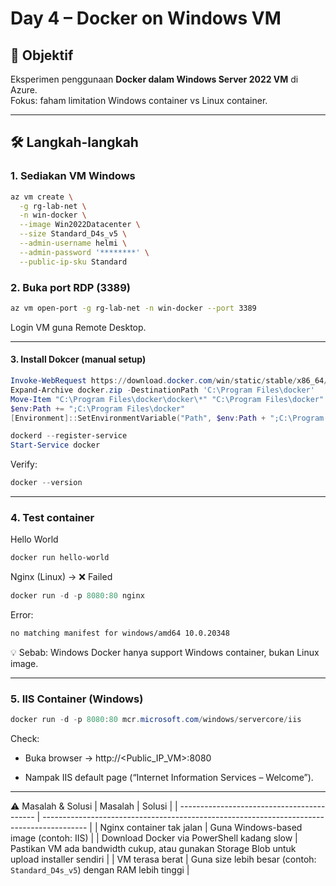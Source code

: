 # Day 4 – Docker on Windows VM

## 🎯 Objektif
Eksperimen penggunaan **Docker dalam Windows Server 2022 VM** di Azure.  
Fokus: faham limitation Windows container vs Linux container.

---

## 🛠️ Langkah-langkah

### 1. Sediakan VM Windows
```bash
az vm create \
  -g rg-lab-net \
  -n win-docker \
  --image Win2022Datacenter \
  --size Standard_D4s_v5 \
  --admin-username helmi \
  --admin-password '********' \
  --public-ip-sku Standard
```
### 2. Buka port RDP (3389)
```bash
az vm open-port -g rg-lab-net -n win-docker --port 3389
```
Login VM guna Remote Desktop.

---

#### 3. Install Dokcer (manual setup)
```powershell
Invoke-WebRequest https://download.docker.com/win/static/stable/x86_64/docker-20.10.24.zip -OutFile docker.zip
Expand-Archive docker.zip -DestinationPath 'C:\Program Files\docker'
Move-Item "C:\Program Files\docker\docker\*" "C:\Program Files\docker" -Force
$env:Path += ";C:\Program Files\docker"
[Environment]::SetEnvironmentVariable("Path", $env:Path + ";C:\Program Files\docker", [EnvironmentVariableTarget]::Machine)

dockerd --register-service
Start-Service docker
```
Verify:
```powershell
docker --version
```

---

### 4. Test container
Hello World
```powershell
docker run hello-world
```
Nginx (Linux) → ❌ Failed
```powershell
docker run -d -p 8080:80 nginx
```
Error:
```bash
no matching manifest for windows/amd64 10.0.20348
```
💡 Sebab: Windows Docker hanya support Windows container, bukan Linux image.

---

### 5. IIS Container (Windows)
```powershell
docker run -d -p 8080:80 mcr.microsoft.com/windows/servercore/iis
```
Check:

- Buka browser → http://<Public_IP_VM>:8080

- Nampak IIS default page (“Internet Information Services – Welcome”).

---

⚠️ Masalah & Solusi
| Masalah                                    | Solusi                                                                                    |
| ------------------------------------------ | ----------------------------------------------------------------------------------------- |
| Nginx container tak jalan                  | Guna Windows-based image (contoh: IIS)                                                    |
| Download Docker via PowerShell kadang slow | Pastikan VM ada bandwidth cukup, atau gunakan Storage Blob untuk upload installer sendiri |
| VM terasa berat                            | Guna size lebih besar (contoh: `Standard_D4s_v5`) dengan RAM lebih tinggi                 |
